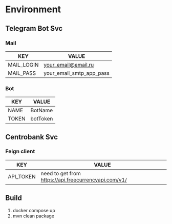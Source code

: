 # Environment

## Telegram Bot Svc

### Mail

| KEY        | VALUE                    |
|------------|--------------------------|
| MAIL_LOGIN | your_email@email.ru      |
| MAIL_PASS  | your_email_smtp_app_pass |

### Bot

| KEY   | VALUE    |
|-------|----------|
| NAME  | BotName  |
| TOKEN | botToken |

## Centrobank Svc

### Feign client

| KEY       | VALUE                                                |
|-----------|------------------------------------------------------|
| API_TOKEN | need to get from https://api.freecurrencyapi.com/v1/ |


## Build
1. docker compose up
2. mvn clean package
